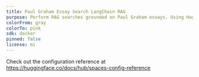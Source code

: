 ```yaml
---
title: Paul Graham Essay Search LangChain RAG
purpose: Perform RAG searches grounded on Paul Graham essays. Using HuggingFace inference endpoints to serve Llama3, Snowflake Arctic Embed Model, FAISS for vector database. Chainlit for front-end
colorFrom: gray
colorTo: pink
sdk: docker
pinned: false
license: mi
---
```


Check out the configuration reference at https://huggingface.co/docs/hub/spaces-config-reference
